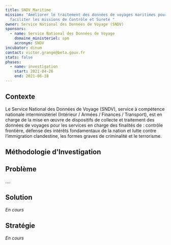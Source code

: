 ```yaml
---
title: SNDV_Maritime
mission: "Améliorer le traitement des données de voyages maritimes pour
  faciliter les missions de Contrôle et Sureté "
owner: Service National des Données de Voyage (SNDV)
sponsors:
  - name: Service National des Données de Voyage
    domaine_ministeriel: spm
    acronym: SNDV
incubator: dinum
contact: victor.grange@beta.gouv.fr
stats: false
phases:
  - name: investigation
    start: 2021-04-26
    end: 2021-06-18
---
```

## Contexte

Le Service National des Données de Voyage (SNDV), service à compétence nationale interministériel (Intérieur / Armées / Finances / Transport), est en charge de la mise en œuvre de dispositifs de collecte et traitement des données de voyages pour les services en charge des finalités de : contrôle frontière, défense des intérêts fondamentaux de la nation et lutte contre l’immigration clandestine, les formes graves de criminalité et le terrorisme.

## Méthodologie d'Investigation



## Problème

....

## Solution

*En cours*

## Stratégie

*En cours*